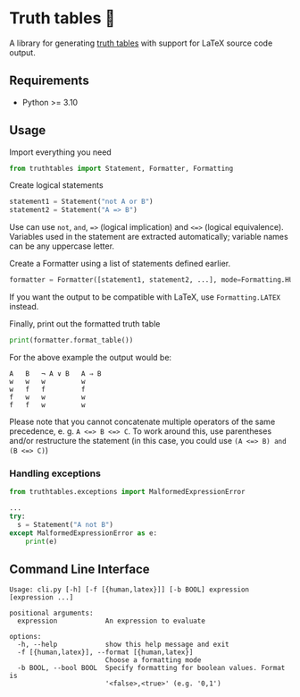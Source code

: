 # Truth tables 🧮

A library for generating [truth tables](https://en.wikipedia.org/wiki/Truth_table) with support for LaTeX source code output.

## Requirements

- Python >= 3.10

## Usage

Import everything you need

```python
from truthtables import Statement, Formatter, Formatting
```

Create logical statements

```python
statement1 = Statement("not A or B")
statement2 = Statement("A => B")
```

Use can use `not`, `and`, `=>` (logical implication) and `<=>` (logical equivalence).
Variables used in the statement are extracted automatically; variable names can be any uppercase letter.

Create a Formatter using a list of statements defined earlier.

```python
formatter = Formatter([statement1, statement2, ...], mode=Formatting.HUMAN)
```

If you want the output to be compatible with LaTeX, use `Formatting.LATEX` instead.

Finally, print out the formatted truth table

```python
print(formatter.format_table())
```

For the above example the output would be:

```
A   B   ¬ A ∨ B   A ⇒ B
w   w   w         w
w   f   f         f
f   w   w         w
f   f   w         w
```

Please note that you cannot concatenate multiple operators of the same precedence,
e. g. `A <=> B <=> C`. To work around this, use parentheses and/or restructure the statement
(in this case, you could use `(A <=> B) and (B <=> C)`)

### Handling exceptions

```python
from truthtables.exceptions import MalformedExpressionError

...
try:
  s = Statement("A not B")
except MalformedExpressionError as e:
    print(e)
```

## Command Line Interface

```
Usage: cli.py [-h] [-f [{human,latex}]] [-b BOOL] expression [expression ...]

positional arguments:
  expression            An expression to evaluate

options:
  -h, --help            show this help message and exit
  -f [{human,latex}], --format [{human,latex}]
                        Choose a formatting mode
  -b BOOL, --bool BOOL  Specify formatting for boolean values. Format is
                        '<false>,<true>' (e.g. '0,1')
```

